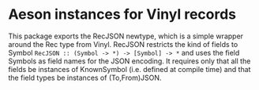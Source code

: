 Aeson instances for Vinyl records
=================================

This package exports the RecJSON newtype, which is a simple wrapper around the Rec type from Vinyl.
RecJSON restricts the kind of fields to Symbol `RecJSON :: (Symbol -> *) -> [Symbol] -> *` and uses the field Symbols as field names for the JSON encoding.
It requires only that all the fields be instances of KnownSymbol (i.e. defined at compile time) and that the field types be instances of (To,From)JSON.
